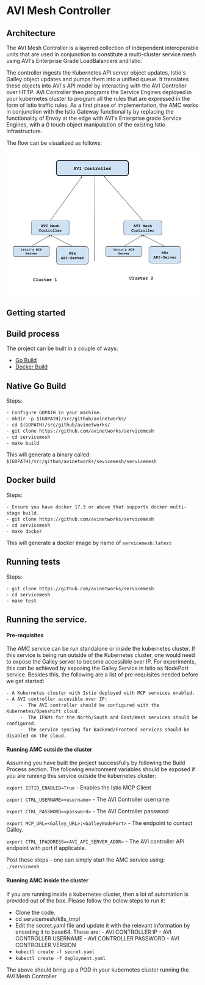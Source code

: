 # AVI Mesh Controller

##  Architecture

The AVI Mesh Controller is a layered collection of independent interoperable units that are used in conjunction to constitute a multi-cluster service mesh using AVI's Enterprise Grade LoadBalancers and Istio.

The controller ingests the Kubernetes API server object updates, Istio's Galley object updates and pumps them into a unified queue. It translates these objects into AVI's API model by interacting with the AVI Controller over HTTP. AVI Controller then programs the Service Engines deployed in your kubernetes cluster to program all the rules that are expressed in the form of Istio traffic rules. As a first phase of implementation, the AMC works in conjunction with the Istio Gateway functionality by replacing the functionality of Envoy at the edge with AVI's Enterprise grade Service Engines,  with a 0 touch object manipulation of the existing Istio Infrastructure. 

The flow can be visualized as follows:

![Alt text](HighLevelArch.jpg?raw=true "Title")


## Getting started

##  Build process

The project can be built in a couple of ways:

- [Go Build](#native-go-build)
- [Docker Build](#docker-build)


## Native Go Build

Steps:

    - Configure GOPATH in your machine.
    - mkdir -p $(GOPATH)/src/github/avinetworks/
    - cd $(GOPATH)/src/github/avinetworks/
    - git clone https://github.com/avinetworks/servicemesh
    - cd servicemesh
    - make build

This will generate a binary called: `$(GOPATH)/src/github/avinetworks/sevicemesh/servicemesh`

## Docker build

Steps:

    - Ensure you have docker 17.3 or above that supports docker multi-stage build.
    - git clone https://github.com/avinetworks/servicemesh
    - cd servicemesh
    - make docker

This will generate a docker image by name of `servicemesh:latest`


## Running tests

Steps:

    - git clone https://github.com/avinetworks/servicemesh
    - cd servicemesh
    - make test


## Running the service. 

#### Pre-requisites

The AMC service can be run standalone or inside the kubernetes cluster. If this service is being run outside of the Kubernetes cluster, one would need to expose the Galley server to become accessible over IP. For experiments, this can be achieved by exposing the Galley Service in Istio as NodePort service. Besides this, the following are a list of pre-requisites needed before we get started:

    - A Kubernetes cluster with Istio deployed with MCP services enabled.
    - A AVI controller accesible over IP: 
         -  The AVI controller should be configured with the Kubernetes/Openshift cloud. 
         -  The IPAMs for the North/South and East/West services should be configured.
         -  The service syncing for Backend/Frontend services should be disabled on the cloud.
 
 #### Running AMC outside the cluster

 Assuming you have built the project successfully by following the Build Process section. The following environment variables should be exposed if you are running this service outside the kubernetes cluster:
 
 `export ISTIO_ENABLED=True` - Enables the Istio MCP Client
 
 `export CTRL_USERNAME=<username>` - The AVI Controller username.
 
 `export CTRL_PASSWORD=<password>` - The AVI Controller password
 
 `export MCP_URL=<Galley_URL>:<GalleyNodePort>` - The endpoint to contact Galley.

 `export CTRL_IPADDRESS=<AVI_API_SERVER_ADDR>` - The AVI controller API endpoint with port if applicable.
 
 Post these steps - one can simply start the AMC service using: `./servicmesh`

#### Running AMC inside the cluster

 If you are running inside a kubernetes cluster, then a lot of automation is provided out of the box. Please follow the below steps to run it:
 
 - Clone the code.
 - cd servicemesh/k8s_tmpl
 - Edit the secret.yaml file and update it with the relevant information by encoding it to base64. These are:
       - AVI CONTROLLER IP
       - AVI CONTROLLER USERNAME
       - AVI CONTROLLER PASSWORD
       - AVI CONTROLLER VERSION
 - `kubectl create -f secret.yaml`
 - `kubectl create -f deployment.yaml`
 
 The above should bring up a POD in your kubernetes cluster running the AVI Mesh Controller.
 
